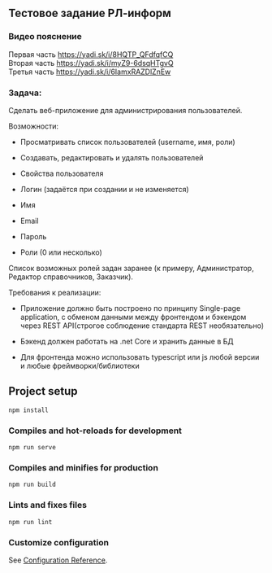 ## Тестовое задание РЛ-информ

### Видео пояснение 

Первая часть https://yadi.sk/i/8HQTP_QFdfqfCQ <br>
Вторая часть https://yadi.sk/i/myZ9-6dsqHTgvQ <br>
Третья часть https://yadi.sk/i/6IamxRAZDlZnEw

### Задача:  

Сделать веб-приложение для администрирования пользователей. 

Возможности: 

- Просматривать список пользователей (username, имя, роли) 

- Создавать, редактировать и удалять пользователей 

- Свойства пользователя 

- Логин (задаётся при создании и не изменяется) 

- Имя 

- Email 

- Пароль 

- Роли (0 или несколько)   

Список возможных ролей задан заранее (к примеру, Администратор, Редактор справочников, Заказчик).     

Требования к реализации: 

- Приложение должно быть построено по принципу Single-page application, с обменом данными между фронтендом и бэкендом через REST API(строгое соблюдение стандарта REST необязательно) 

- Бэкенд должен работать на .net Core и хранить данные в БД 

- Для фронтенда можно использовать typescript или js любой версии и любые фреймворки/библиотеки 

## Project setup
```
npm install
```

### Compiles and hot-reloads for development
```
npm run serve
```

### Compiles and minifies for production
```
npm run build
```

### Lints and fixes files
```
npm run lint
```

### Customize configuration
See [Configuration Reference](https://cli.vuejs.org/config/).
